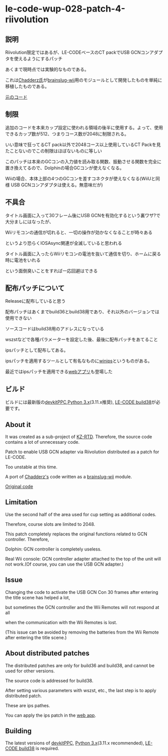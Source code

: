 # le-code-wup-028-patch-4-riivolution

## 説明

Riivolution限定ではあるが、LE-CODEベースのCT packでUSB GCNコンアダプタを使えるようにするパッチ

あくまで現時点では実験的なものである。

これは[Chadderz氏](https://github.com/Chadderz121)が[brainslug-wii](https://github.com/Chadderz121/brainslug-wii)用のモジュールとして開発したものを単純に移植したものである。

[元のコード](https://github.com/Chadderz121/wup-028-bslug)

## 制限

追加のコードを本来カップ設定に使われる領域の後半に使用する。よって、使用できるカップ数が512、つまりコース数が2048に制限される。

いい意味で狂ってるCT pack以外で2048コース以上使用しているCT Packを見たことないのでこの制限はほぼないものに等しい

このパッチは本来のGCコンの入力値を読み取る関数、振動させる関数を完全に置き換えてるので、Dolphinの場合GCコンが使えなくなる。

Wiiの場合、本体上部の4つのGCコンを差すコネクタが使えなくなる(WiiUと同様 USB GCNコンアダプタは使える。無意味だが)

## 不具合

タイトル画面に入って30フレーム後にUSB GCNを有効化するという裏ワザ?で大分ましにはなったが、

Wiiリモコンの通信が切れると、一切の操作が効かなくなることが時々ある

というより恐らくIOSAsync関連が全滅していると思われる

タイトル画面に入ったらWiiリモコンの電池を抜いて通信を切り、ホームに戻る時に電池をいれる

という面倒臭いことをすれば一応回避はできる

## 配布パッチについて

Releaseに配布していると思う

配布パッチはあくまでbuild36とbuild38用であり、それ以外のバージョンでは使用できない

ソースコードはbuild38用のアドレスになっている

wszstなどで各種パラメーターを設定した後、最後に配布パッチをあてること

ipsパッチとして配布してある。

ipsパッチを適用するツールとして有名なものに[winips](http://smblabo.web.fc2.com/)というものがある。

最近ではipsパッチを適用できる[webアプリ](https://www.romhacking.net/patch/)も登場した

## ビルド

ビルドには最新版の[devkitPPC](https://devkitpro.org/wiki/Getting_Started),[Python 3.x](https://www.python.org/downloads/)(3.11.x推奨), [LE-CODE build38](https://wiki.tockdom.com/wiki/LE-CODE)が必要です。

## About it

It was created as a sub-project of [KZ-RTD](https://github.com/kazuki-4ys/kz_rtd). Therefore, the source code contains a lot of unnecessary code.

Patch to enable USB GCN adapter via Riivolution distributed as a patch for LE-CODE.

Too unstable at this time.

A port of [Chadderz's](https://github.com/Chadderz121) code written as a [brainslug-wii](https://github.com/Chadderz121/brainslug-wii) module.

[Original code](https://github.com/Chadderz121/wup-028-bslug)

## Limitation

Use the second half of the area used for cup setting as additional codes.

Therefore, course slots are limited to 2048.

This patch completely replaces the original functions related to GCN controller. Therefore,

Dolphin: GCN controller is completely useless.

Real Wii console: GCN controller adapter attached to the top of the unit will not work.(Of course, you can use the USB GCN adapter.)

## Issue

Changing the code to activate the USB GCN Con 30 frames after entering the title scene has helped a lot, 

but sometimes the GCN controller and the Wii Remotes will not respond at all 

when the communication with the Wii Remotes is lost.

(This issue can be avoided by removing the batteries from the Wii Remote after entering the title scene.)

## About distributed patches

The distributed patches are only for build36 and build38, and cannot be used for other versions.

The source code is addressed for build38.

After setting various parameters with wszst, etc., the last step is to apply distributed patch.

These are ips pathes.

You can apply the ips patch in the [web app](https://www.romhacking.net/patch/).

## Building

The latest versions of [devkitPPC](https://devkitpro.org/wiki/Getting_Started), [Python 3.x](https://www.python.org/downloads/)(3.11.x recommended), [LE-CODE build38](https://wiki.tockdom.com/wiki/LE-CODE) is required.